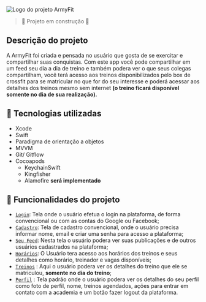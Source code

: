 ![Logo do projeto ArmyFit](https://i.imgur.com/Bu815yq.png?1)

> :construction: Projeto em construção :construction:
## Descrição do projeto

A ArmyFit foi criada e pensada no usuário que gosta de se exercitar e compartilhar suas conquistas. Com este app você pode compartilhar em um feed seu dia a dia de treino e também podera ver o que seus colegas compartilham, você terá acesso aos treinos disponibilizados pelo box de crossfit para se matricular no que for do seu interesse e poderá acessar aos detalhes dos treinos mesmo sem internet **(o treino ficará disponível somente no dia de sua realização).**

## :iphone: Tecnologias utilizadas

- Xcode
- Swift
- Paradigma de orientação a objetos
- MVVM
- Git/ Gitflow
- Cocoapods
    - KeychainSwift
    - Kingfisher
    - Alamofire **será implementado**
## :hammer: Funcionalidades do projeto

- [`Login`](#tela-de-login): Tela onde o usuário efetua o login na plataforma, de forma convencional ou com as contas do Google ou Facebook;
- [`Cadastro`](#tela-de-cadastro): Tela de cadastro convencional, onde o usuário precisa informar nome, email e criar uma senha para acesso a plataforma;
- [`Seu Feed`](#tela-de-feed): Nesta tela o usuário podera ver suas publicações e de outros usuários cadastrados na plataforma;
- [`Horários`](#tela-de-horarios): O Usuário tera acesso aos horários dos treinos e seus detalhes como horário, treinador e vagas disponíveis;
- [`Treinos`](#tela-de-treinos) : Aqui o usuário podera ver os detalhes do treino que ele se matriculou, **somente no dia do treino**;
- [`Perfil`](#tela-de-perfil) : Tela padrão onde o usuário podera ver os detalhes do seu perfil como foto de perfil, nome, treinos agendados, ações para entrar em contato com a academia e um botão fazer logout da plataforma.
